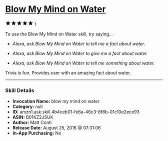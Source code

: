 # [Blow My Mind on Water](http://alexa.amazon.com/#skills/amzn1.ask.skill.4b4ceb01-fe6a-46c3-8f6b-01c10e2ece93)
![5 stars](../../images/ic_star_black_18dp_1x.png)![5 stars](../../images/ic_star_black_18dp_1x.png)![5 stars](../../images/ic_star_black_18dp_1x.png)![5 stars](../../images/ic_star_black_18dp_1x.png)![5 stars](../../images/ic_star_black_18dp_1x.png) 1

To use the Blow My Mind on Water skill, try saying...

* *Alexa, ask Blow My Mind on Water to tell me a fact about water.*

* *Alexa, ask Blow My Mind on Water to give me a fact about water.*

* *Alexa, ask Blow My Mind on Water to tell me something about water.*

Trivia is fun. Provides user with an amazing fact about water.

***

### Skill Details

* **Invocation Name:** blow my mind on water
* **Category:** null
* **ID:** amzn1.ask.skill.4b4ceb01-fe6a-46c3-8f6b-01c10e2ece93
* **ASIN:** B01KZ2JSUK
* **Author:** Matt Conti
* **Release Date:** August 25, 2016 @ 07:31:06
* **In-App Purchasing:** No
